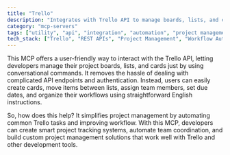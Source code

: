 ```yaml
---
title: "Trello"
description: "Integrates with Trello API to manage boards, lists, and cards using natural language for project tracking and workflow optimization."
category: "mcp-servers"
tags: ["utility", "api", "integration", "automation", "project management", "natural language processing"]
tech_stack: ["Trello", "REST APIs", "Project Management", "Workflow Automation", "Task Tracking", "Natural Language Interface"]
---
```


This MCP offers a user-friendly way to interact with the Trello API, letting developers manage their project boards, lists, and cards just by using conversational commands. It removes the hassle of dealing with complicated API endpoints and authentication. Instead, users can easily create cards, move items between lists, assign team members, set due dates, and organize their workflows using straightforward English instructions.

So, how does this help? It simplifies project management by automating common Trello tasks and improving workflow. With this MCP, developers can create smart project tracking systems, automate team coordination, and build custom project management solutions that work well with Trello and other development tools.